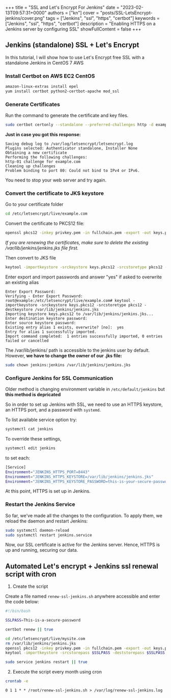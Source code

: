 +++
title = "SSL and Let's Encrypt For Jenkins"
date = "2023-02-13T09:57:31+0000"
authors = ["kn"]
cover = "posts/SSL-LetsEncrypt-jenkins/cover.png"
tags = ["Jenkins", "ssl", "https", "certbot"]
keywords = ["Jenkins", "ssl", "https", "certbot"]
description = "Enabling HTTPS on a Jenkins server by configuring SSL"
showFullContent = false
+++

## Jenkins (standalone) SSL + Let's Encrypt

In this tutorial, I will show how to use Let's Encrypt free SSL with a standalone Jenkins in CentOS 7 AWS

### Install Certbot on AWS EC2 CentOS

```bash
amazon-linux-extras install epel
yum install certbot python2-certbot-apache mod_ssl
```

### Generate Certificates

Run the command to generate the certificate and key files.

```bash
sudo certbot certonly --standalone --preferred-challenges http -d example.com
```

**Just in case you got this response:**

```
Saving debug log to /var/log/letsencrypt/letsencrypt.log
Plugins selected: Authenticator standalone, Installer None
Obtaining a new certificate
Performing the following challenges:
http-01 challenge for example.com
Cleaning up challenges
Problem binding to port 80: Could not bind to IPv4 or IPv6.
```
You need to stop your web server and try again.

### Convert the certificate to JKS keystore

Go to your certificate folder

```bash
cd /etc/letsencrypt/live/example.com
```

Convert the certificate to PKCS12 file:

```bash
openssl pkcs12 -inkey privkey.pem -in fullchain.pem -export -out keys.pkcs12
```

*If you are renewing the certificates, make sure to delete the existing /var/lib/jenkins/jenkins.jks file first.*

Then convert to JKS file

```bash
keytool -importkeystore -srckeystore keys.pkcs12 -srcstoretype pkcs12 -destkeystore /var/lib/jenkins/jenkins.jks
```

Enter export and import passwords and answer "yes" if asked to overwrite an existing alias

```
Enter Export Password:
Verifying - Enter Export Password:
root@example:/etc/letsencrypt/live/example.com# keytool -importkeystore -srckeystore keys.pkcs12 -srcstoretype pkcs12 -destkeystore /var/lib/jenkins/jenkins.jks
Importing keystore keys.pkcs12 to /var/lib/jenkins/jenkins.jks...
Enter destination keystore password:  
Enter source keystore password:  
Existing entry alias 1 exists, overwrite? [no]:  yes
Entry for alias 1 successfully imported.
Import command completed:  1 entries successfully imported, 0 entries failed or cancelled
```

The /var/lib/jenkins/ path is accessible to the jenkins user by default. However, **we have to change the owner of our .jks file:**

```bash
sudo chown jenkins:jenkins /var/lib/jenkins/jenkins.jks
```

### Configure Jenkins for SSL Communication

Older method is changing environment variable in `/etc/default/jenkins` but **this method is depricated**

So in order to set up Jenkins with SSL, we need to use an HTTPS keystore, an HTTPS port, and a password with `systemd`. 


To list available service option try:

```bash
systemctl cat jenkins
```

To override these settings, 

```bash
systemctl edit jenkins
```

to set each:

```bash
[Service]
Environment="JENKINS_HTTPS_PORT=8443"
Environment="JENKINS_HTTPS_KEYSTORE=/var/lib/jenkins/jenkins.jks"
Environment="JENKINS_HTTPS_KEYSTORE_PASSWORD=this-is-your-secure-password"
```

At this point, HTTPS is set up in Jenkins.

### Restart the Jenkins Service
So far, we've made all the changes to the configuration. To apply them, we reload the daemon and restart Jenkins:

```bash
sudo systemctl daemon-reload
sudo systemctl restart jenkins.service 
```
Now, our SSL certificate is active for the Jenkins server. Hence, HTTPS is up and running, securing our data.


## Automated Let's encrypt + Jenkins ssl renewal script with cron

1. Create the script

Create a file named `renew-ssl-jenkins.sh` anywhere accessible and enter the code below:

```bash
#!/bin/bash

SSLPASS=This-is-a-secure-password

certbot renew || true

cd /etc/letsencrypt/live/mysite.com
rm /var/lib/jenkins/jenkins.jks
openssl pkcs12 -inkey privkey.pem -in fullchain.pem -export -out keys.pkcs12 -password pass:$SSLPASS || true
keytool -importkeystore -srcstorepass $SSLPASS -deststorepass $SSLPASS -noprompt -v -srckeystore keys.pkcs12 -srcstoretype pkcs12 -destkeystore /var/lib/jenkins/jenkins.jks || true

sudo service jenkins restart || true
```

2. Execute the script every month using cron

```bash
crontab -e
```

```cron
0 1 1 * * /root/renew-ssl-jenkins.sh > /var/log/renew-ssl-jenkins.log
```
